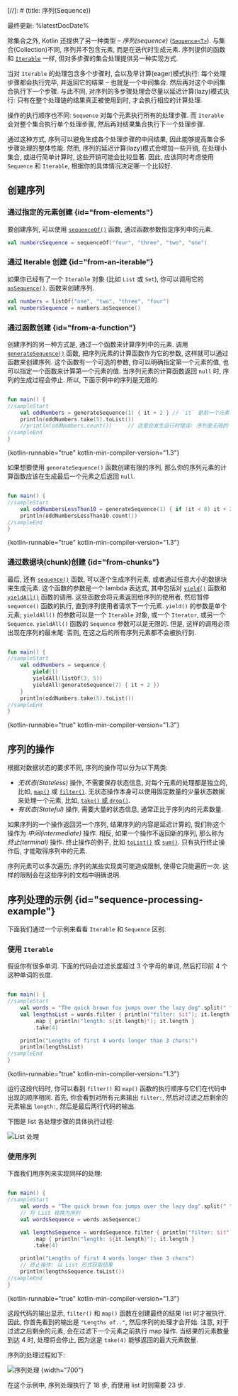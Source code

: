 [//]: # (title: 序列(Sequence))

最终更新: %latestDocDate%

除集合之外, Kotlin 还提供了另一种类型 – _序列(sequence)_
([`Sequence<T>`](https://kotlinlang.org/api/latest/jvm/stdlib/kotlin.sequences/-sequence/index.html)).
与集合(Collection)不同, 序列并不包含元素, 而是在迭代时生成元素.
序列提供的函数和
[`Iterable`](https://kotlinlang.org/api/latest/jvm/stdlib/kotlin.collections/-iterable/index.html)
一样, 但对多步骤的集合处理提供另一种实现方式.

当对 `Iterable` 的处理包含多个步骤时, 会以及早计算(eager)模式执行:
每个处理步骤都会执行完毕, 并返回它的结果 – 也就是一个中间集合.
然后再对这个中间集合执行下一个步骤.
与此不同, 对序列的多步骤处理会尽量以延迟计算(lazy)模式执行:
只有在整个处理链的结果真正被使用到时, 才会执行相应的计算处理.

操作的执行顺序也不同: `Sequence` 对每个元素执行所有的处理步骤.
而 `Iterable` 会对整个集合执行单个处理步骤, 然后再对结果集合执行下一个处理步骤.

通过这种方式, 序列可以避免生成各个处理步骤的中间结果, 因此能够提高集合多步骤处理的整体性能.
然而, 序列的延迟计算(lazy)模式会增加一些开销, 在处理小集合, 或进行简单计算时, 这些开销可能会比较显著.
因此, 应该同时考虑使用 `Sequence` 和 `Iterable`, 根据你的具体情况决定哪一个比较好.

## 创建序列

### 通过指定的元素创建 {id="from-elements"}

要创建序列, 可以使用
[`sequenceOf()`](https://kotlinlang.org/api/latest/jvm/stdlib/kotlin.sequences/sequence-of.html)
函数, 通过函数参数指定序列中的元素.

```kotlin
val numbersSequence = sequenceOf("four", "three", "two", "one")
```

### 通过 Iterable 创建 {id="from-an-iterable"}

如果你已经有了一个 `Iterable` 对象 (比如 `List` 或 `Set`), 你可以调用它的
[`asSequence()`](https://kotlinlang.org/api/latest/jvm/stdlib/kotlin.collections/as-sequence.html).
函数来创建序列.

```kotlin
val numbers = listOf("one", "two", "three", "four")
val numbersSequence = numbers.asSequence()
```

### 通过函数创建 {id="from-a-function"}

创建序列的另一种方式是, 通过一个函数来计算序列中的元素.
调用
[`generateSequence()`](https://kotlinlang.org/api/latest/jvm/stdlib/kotlin.sequences/generate-sequence.html)
函数, 把序列元素的计算函数作为它的参数, 这样就可以通过函数来创建序列.
这个函数有一个可选的参数, 你可以明确指定第一个元素的值, 也可以指定一个函数来计算第一个元素的值.
当序列元素的计算函数返回 `null` 时, 序列的生成过程会停止.
所以, 下面示例中的序列是无限的.

```kotlin

fun main() {
//sampleStart
    val oddNumbers = generateSequence(1) { it + 2 } // `it` 是前一个元素
    println(oddNumbers.take(5).toList())
    //println(oddNumbers.count())     // 这里会发生运行时错误: 序列是无限的
//sampleEnd
}
```
{kotlin-runnable="true" kotlin-min-compiler-version="1.3"}

如果想要使用 `generateSequence()` 函数创建有限的序列, 那么你的序列元素的计算函数应该在生成最后一个元素之后返回 `null`.

```kotlin

fun main() {
//sampleStart
    val oddNumbersLessThan10 = generateSequence(1) { if (it < 8) it + 2 else null }
    println(oddNumbersLessThan10.count())
//sampleEnd
}
```
{kotlin-runnable="true" kotlin-min-compiler-version="1.3"}

### 通过数据块(chunk)创建 {id="from-chunks"}

最后, 还有
[`sequence()`](https://kotlinlang.org/api/latest/jvm/stdlib/kotlin.sequences/sequence.html)
函数, 可以逐个生成序列元素, 或者通过任意大小的数据块来生成元素.
这个函数的参数是一个 lambda 表达式, 其中包括对
[`yield()`](https://kotlinlang.org/api/latest/jvm/stdlib/kotlin.sequences/-sequence-scope/yield.html)
函数和
[`yieldAll()`](https://kotlinlang.org/api/latest/jvm/stdlib/kotlin.sequences/-sequence-scope/yield-all.html)
函数的调用.
这些函数会将元素返回给序列的使用者, 然后暂停 `sequence()` 函数的执行, 直到序列使用者请求下一个元素.
`yield()` 的参数是单个元素; `yieldAll()` 的参数可以是一个 `Iterable` 对象, 或一个 `Iterator`, 或另一个 `Sequence`. `yieldAll()` 函数的 `Sequence` 参数可以是无限的.
但是, 这样的调用必须出现在序列的最末尾: 否则, 在这之后的所有序列元素都不会被执行到.

```kotlin

fun main() {
//sampleStart
    val oddNumbers = sequence {
        yield(1)
        yieldAll(listOf(3, 5))
        yieldAll(generateSequence(7) { it + 2 })
    }
    println(oddNumbers.take(5).toList())
//sampleEnd
}
```
{kotlin-runnable="true" kotlin-min-compiler-version="1.3"}

## 序列的操作

根据对数据状态的要求不同, 序列的操作可以分为以下两类:

* _无状态(Stateless)_ 操作, 不需要保存状态信息, 对每个元素的处理都是独立的,
  比如, [`map()`](collection-transformations.md#map) 或 [`filter()`](collection-filtering.md).
  无状态操作本身可以使用固定数量的少量状态数据来处理一个元素,
  比如, [`take()` 或 `drop()`](collection-parts.md).
* _有状态(Stateful)_ 操作, 需要大量的状态信息, 通常正比于序列内的元素数量.

如果序列的一个操作返回另一个序列, 结果序列的内容是延迟计算的, 我们称这个操作为 _中间(intermediate)_ 操作.
相反, 如果一个操作不返回新的序列, 那么称为 _终止(terminal)_ 操作.
终止操作的例子, 比如 [`toList()`](constructing-collections.md#copy) 或 [`sum()`](collection-aggregate.md).
只有执行终止操作后, 才能取得序列中的元素.

序列元素可以多次遍历; 序列的某些实现类可能造成限制, 使得它只能遍历一次. 这样的限制会在这些序列的文档中明确说明.

## 序列处理的示例 {id="sequence-processing-example"}

下面我们通过一个示例来看看 `Iterable` 和 `Sequence` 区别.

### 使用 `Iterable`

假设你有很多单词. 下面的代码会过滤长度超过 3 个字母的单词, 然后打印前 4 个这种单词的长度.

```kotlin

fun main() {
//sampleStart
    val words = "The quick brown fox jumps over the lazy dog".split(" ")
    val lengthsList = words.filter { println("filter: $it"); it.length > 3 }
        .map { println("length: ${it.length}"); it.length }
        .take(4)

    println("Lengths of first 4 words longer than 3 chars:")
    println(lengthsList)
//sampleEnd
}
```
{kotlin-runnable="true" kotlin-min-compiler-version="1.3"}

运行这段代码时, 你可以看到 `filter()` 和 `map()` 函数的执行顺序与它们在代码中出现的顺序相同.
首先, 你会看到对所有元素输出 `filter:`, 然后对过滤之后剩余的元素输出 `length:`, 然后是最后两行代码的输出.

下图是 list 各处理步骤的具体执行过程:

![List 处理](list-processing.png)

### 使用序列

下面我们用序列来实现同样的处理:

```kotlin

fun main() {
//sampleStart
    val words = "The quick brown fox jumps over the lazy dog".split(" ")
    // 将 List 转换为序列
    val wordsSequence = words.asSequence()

    val lengthsSequence = wordsSequence.filter { println("filter: $it"); it.length > 3 }
        .map { println("length: ${it.length}"); it.length }
        .take(4)

    println("Lengths of first 4 words longer than 3 chars")
    // 终止操作: 以 List 形式获取结果
    println(lengthsSequence.toList())
//sampleEnd
}
```
{kotlin-runnable="true" kotlin-min-compiler-version="1.3"}

这段代码的输出显示, `filter()` 和 `map()` 函数在创建最终的结果 list 时才被执行.
因此, 你首先看到的输出是 `"Lengths of.."`, 然后序列的处理才会开始.
注意, 对于过滤之后剩余的元素, 会在过滤下一个元素之前执行 map 操作.
当结果的元素数量到达 4 时, 处理将会停止, 因为这是 `take(4)` 能够返回的最大元素数量.

序列的处理过程如下:

![序列处理](sequence-processing.png) {width="700"}

在这个示例中, 序列处理执行了 18 步, 而使用 list 时则需要 23 步.
